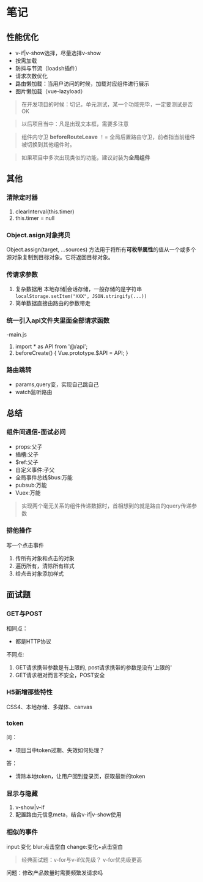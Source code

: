 # 笔记

## 性能优化

- v-if|v-show选择，尽量选择v-show
- 按需加载
- 防抖与节流（loadsh插件）
- 请求次数优化
- 路由懒加载：当用户访问的时候，加载对应组件进行展示
- 图片懒加载（vue-lazyload）

>在开发项目的时候：切记，单元测试，某一个功能完毕，一定要测试是否OK

>以后项目当中：凡是出现文本框，需要多注意

>组件内守卫 **beforeRouteLeave** ！= 全局后置路由守卫，前者指当前组件被切换到其他组件时。

> 如果项目中多次出现类似的功能，建议封装为**全局组件**

## 其他

### 清除定时器

1. clearInterval(this.timer)
2. this.timer = null

### Object.asign对象拷贝

Object.assign(target, ...sources) 方法用于将所有**可枚举属性**的值从一个或多个源对象复制到目标对象。它将返回目标对象。

### 传请求参数

1. 复杂数据用 本地存储|会话存储，一般存储的是字符串
`localStorage.setItem("XXX", JSON.stringify(...))`
2. 简单数据直接由路由的参数带走


### 统一引入api文件夹里面全部请求函数

-main.js

1. import * as API from '@/api';
2. beforeCreate() {
     Vue.prototype.$API = API;
   }

### 路由跳转

- params,query变，实现自己跳自己
- watch监听路由

## 总结

### 组件间通信-面试必问

- props:父子  
- 插槽:父子  
- $ref:父子  
- 自定义事件:子父  
- 全局事件总线$bus:万能  
- pubsub:万能  
- Vuex:万能

>实现两个毫无关系的组件传递数据时，首相想到的就是路由的query传递参数

### 排他操作

写一个点击事件

1. 传所有对象和点击的对象
2. 遍历所有，清除所有样式
3. 给点击对象添加样式

## 面试题

### GET与POST 

相同点：  

- 都是HTTP协议
  
不同点:

1. GET请求携带参数是有上限的, post请求携带的参数是没有'上限的'
2. GET请求相对而言不安全，POST安全

### H5新增那些特性  

CSS4、本地存储、多媒体、canvas

### token

问：  

- 项目当中token过期、失效如何处理？

答：  

- 清除本地token，让用户回到登录页，获取最新的token

### 显示与隐藏

1. v-show|v-if
2. 配置路由元信息meta，结合v-if|v-show使用

### 相似的事件

input:变化
blur:点击空白
change:变化+点击空白

>经典面试题：v-for与v-if优先级？ v-for优先级更高


问题：修改产品数量时需要频繁发请求吗
